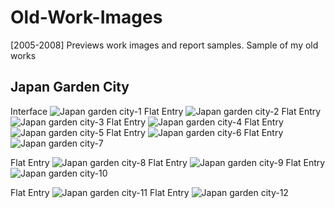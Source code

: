 # Old-Work-Images
[2005-2008] Previews work images and report samples.
Sample of my old works
## Japan Garden City
Interface
![Japan garden city-1](https://github.com/aukgit/Old-Work-Images/blob/master/Software%20Design/Japan%20Garden%20City%20Images%20%5BYear%202008%20Jun%5D/1.jpg)
Flat Entry
![Japan garden city-2](https://github.com/aukgit/Old-Work-Images/blob/master/Software%20Design/Japan%20Garden%20City%20Images%20%5BYear%202008%20Jun%5D/2.jpg)
Flat Entry
![Japan garden city-3](https://github.com/aukgit/Old-Work-Images/blob/master/Software%20Design/Japan%20Garden%20City%20Images%20%5BYear%202008%20Jun%5D/3.jpg)
Flat Entry
![Japan garden city-4](https://github.com/aukgit/Old-Work-Images/blob/master/Software%20Design/Japan%20Garden%20City%20Images%20%5BYear%202008%20Jun%5D/4.jpg)
Flat Entry
![Japan garden city-5](https://github.com/aukgit/Old-Work-Images/blob/master/Software%20Design/Japan%20Garden%20City%20Images%20%5BYear%202008%20Jun%5D/5.jpg)
Flat Entry
![Japan garden city-6](https://github.com/aukgit/Old-Work-Images/blob/master/Software%20Design/Japan%20Garden%20City%20Images%20%5BYear%202008%20Jun%5D/6.jpg)
Flat Entry
![Japan garden city-7](https://github.com/aukgit/Old-Work-Images/blob/master/Software%20Design/Japan%20Garden%20City%20Images%20%5BYear%202008%20Jun%5D/7.jpg)

Flat Entry
![Japan garden city-8](https://github.com/aukgit/Old-Work-Images/blob/master/Software%20Design/Japan%20Garden%20City%20Images%20%5BYear%202008%20Jun%5D/8.jpg)
Flat Entry
![Japan garden city-9](https://github.com/aukgit/Old-Work-Images/blob/master/Software%20Design/Japan%20Garden%20City%20Images%20%5BYear%202008%20Jun%5D/9.jpg)
Flat Entry
![Japan garden city-10](https://github.com/aukgit/Old-Work-Images/blob/master/Software%20Design/Japan%20Garden%20City%20Images%20%5BYear%202008%20Jun%5D/10.jpg)

Flat Entry
![Japan garden city-11](https://github.com/aukgit/Old-Work-Images/blob/master/Software%20Design/Japan%20Garden%20City%20Images%20%5BYear%202008%20Jun%5D/11.jpg)
Flat Entry
![Japan garden city-12](https://github.com/aukgit/Old-Work-Images/blob/master/Software%20Design/Japan%20Garden%20City%20Images%20%5BYear%202008%20Jun%5D/12.jpg)